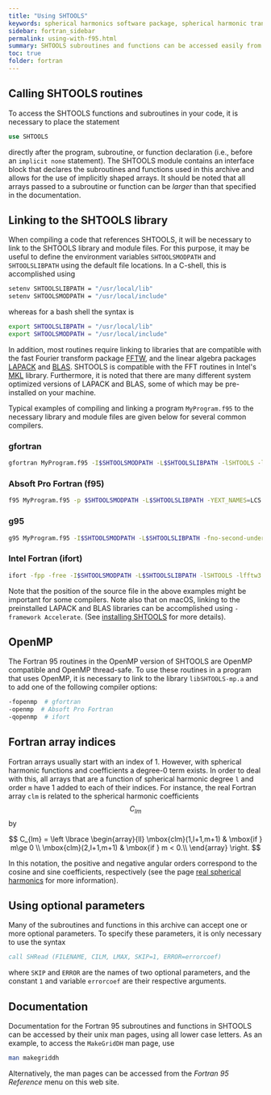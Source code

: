 ```yaml
---
title: "Using SHTOOLS"
keywords: spherical harmonics software package, spherical harmonic transform, legendre functions, multitaper spectral analysis, fortran, Python, gravity, magnetic field
sidebar: fortran_sidebar
permalink: using-with-f95.html
summary: SHTOOLS subroutines and functions can be accessed easily from any Fortran 95 program. It is only necessary to use the SHTOOLS module and link to the compiled archive.
toc: true
folder: fortran
---
```


## Calling SHTOOLS routines

To access the SHTOOLS functions and subroutines in your code, it is necessary to place the statement
```fortran
use SHTOOLS
```
directly after the program, subroutine, or function declaration (i.e., before an `implicit none` statement). The SHTOOLS module contains an interface block that declares the subroutines and functions used in this archive and allows for the use of implicitly shaped arrays. It should be noted that all arrays passed to a subroutine or function can be *larger* than that specified in the documentation.

## Linking to the SHTOOLS library

When compiling a code that references SHTOOLS, it will be necessary to link to the SHTOOLS library and module files. For this purpose, it may be useful to define the environment variables `SHTOOLSMODPATH` and `SHTOOLSLIBPATH` using the default file locations. In a C-shell, this is accomplished using
```bash
setenv SHTOOLSLIBPATH = "/usr/local/lib"
setenv SHTOOLSMODPATH = "/usr/local/include"
```
whereas for a bash shell the syntax is
```bash
export SHTOOLSLIBPATH = "/usr/local/lib"
export SHTOOLSMODPATH = "/usr/local/include"
```
In addition, most routines require linking to libraries that are compatible with the fast Fourier transform package [FFTW](http://www.fftw.org), and the linear algebra packages [LAPACK](https://www.netlib.org/lapack/) and [BLAS](https://www.netlib.org/blas/). SHTOOLS is compatible with the FFT routines in Intel's [MKL](https://software.intel.com/en-us/mkl) library. Furthermore, it is noted that there are many different system optimized versions of LAPACK and BLAS, some of which may be pre-installed on your machine.

Typical examples of compiling and linking a program `MyProgram.f95` to the necessary library and module files are given below for several common compilers.

### gfortran
```bash
gfortran MyProgram.f95 -I$SHTOOLSMODPATH -L$SHTOOLSLIBPATH -lSHTOOLS -lfftw3 -lm -llapack -lblas -O3 -m64 -o MyProgram
```

### Absoft Pro Fortran (f95)
```bash
f95 MyProgram.f95 -p $SHTOOLSMODPATH -L$SHTOOLSLIBPATH -YEXT_NAMES=LCS -YEXT_SFX=_ -lSHTOOLS -lfftw3 -lm -llapack -lblas -O3 -m64 -o MyProgram
```

### g95
```bash
g95 MyProgram.f95 -I$SHTOOLSMODPATH -L$SHTOOLSLIBPATH -fno-second-underscore -lSHTOOLS -lfftw3 -lm -llapack -lblas -O3 -m64 -o MyProgram
```

### Intel Fortran (ifort)
```bash
ifort -fpp -free -I$SHTOOLSMODPATH -L$SHTOOLSLIBPATH -lSHTOOLS -lfftw3 -lm -llapack -lblas -O3 -m64 -Tf MyProgram.f95 -o MyProgram
```
Note that the position of the source file in the above examples might be important for some compilers. Note also that on macOS, linking to the preinstalled LAPACK and BLAS libraries can be accomplished using `-framework Accelerate`. (See [installing SHTOOLS](installing-fortran.html) for more details).

## OpenMP
The Fortran 95 routines in the OpenMP version of SHTOOLS are OpenMP compatible and OpenMP thread-safe. To use these routines in a program that uses OpenMP, it is necessary to link to the library `libSHTOOLS-mp.a` and to add one of the following compiler options:
```bash
-fopenmp  # gfortran
-openmp  # Absoft Pro Fortran
-qopenmp  # ifort
```

## Fortran array indices
Fortran arrays usually start with an index of 1. However, with spherical harmonic functions and coefficients a degree-0 term exists. In order to deal with this, all arrays that are a function of spherical harmonic degree `l` and order `m` have 1 added to each of their indices. For instance, the real Fortran array `clm` is related to the spherical harmonic coefficients $$C_{lm}$$ by

$$ C_{lm} = \left \lbrace
\begin{array}{ll}
\mbox{clm}(1,l+1,m+1)  & \mbox{if } m\ge 0 \\
\mbox{clm}(2,l+1,m+1)  & \mbox{if } m < 0.\\
\end{array}
\right. $$

In this notation, the positive and negative angular orders correspond to the cosine and sine coefficients, respectively (see the page [real spherical harmonics](real-spherical-harmonics.html) for more information).

## Using optional parameters
Many of the subroutines and functions in this archive can accept one or more optional parameters. To specify these parameters, it is only necessary to use the syntax
```fortran
call SHRead (FILENAME, CILM, LMAX, SKIP=1, ERROR=errorcoef)
```
where `SKIP` and `ERROR` are the names of two optional parameters, and the constant `1` and variable `errorcoef` are their respective arguments.

## Documentation

Documentation for the Fortran 95 subroutines and functions in SHTOOLS can be accessed by their unix man pages, using all lower case letters. As an example, to access the `MakeGridDH` man page, use
```bash
man makegriddh
```
Alternatively, the man pages can be accessed from the *Fortran 95 Reference* menu on this web site.
